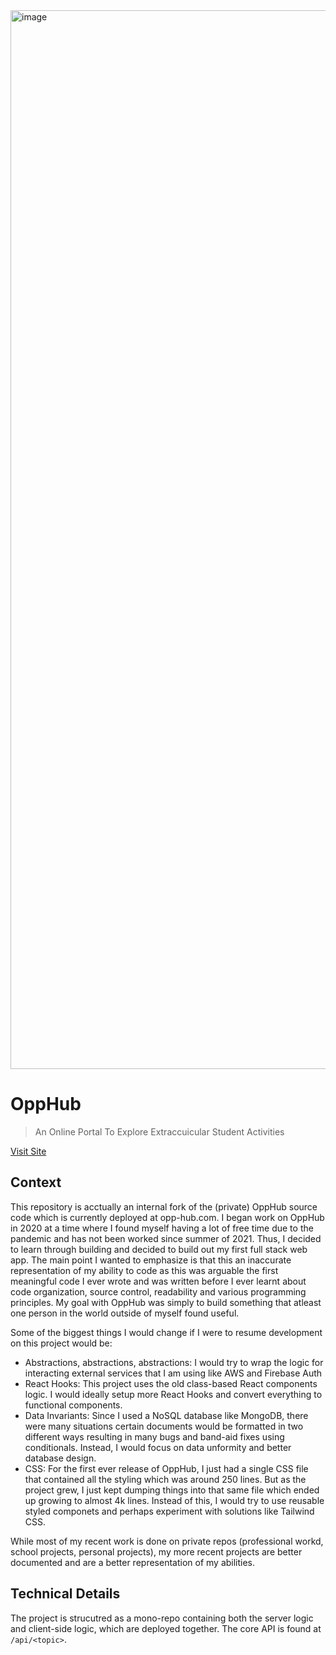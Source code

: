 <img width="1694" alt="image" src="https://github.com/Exoceus/opphub/assets/27310726/515cb976-0e7d-4d47-926f-f3bb6e1b56a8">

# OppHub
> An Online Portal To Explore Extraccuicular Student Activities

[Visit Site](https://www.opp-hub.com/)

## Context
This repository is acctually an internal fork of the (private) OppHub source code which is currently deployed at opp-hub.com. I began work on OppHub in 2020 at a time where I found myself having a lot of free time due to the pandemic and has not been worked since summer of 2021. Thus, I decided to learn through building and decided to build out my first full stack web app. The main point I wanted to emphasize is that this an inaccurate representation of my ability to code as this was arguable the first meaningful code I ever wrote and was written before I ever learnt about code organization, source control, readability and various programming principles. My goal with OppHub was simply to build something that atleast one person in the world outside of myself found useful.

Some of the biggest things I would change if I were to resume development on this project would be:
- Abstractions, abstractions, abstractions: I would try to wrap the logic for interacting external services that I am using like AWS and Firebase Auth
- React Hooks: This project uses the old class-based React components logic. I would ideally setup more React Hooks and convert everything to functional components.
- Data Invariants: Since I used a NoSQL database like MongoDB, there were many situations certain documents would be formatted in two different ways resulting in many bugs and band-aid fixes using conditionals. Instead, I would focus on data unformity and better database design.
- CSS: For the first ever release of OppHub, I just had a single CSS file that contained all the styling which was around 250 lines. But as the project grew, I just kept dumping things into that same file which ended up growing to almost 4k lines. Instead of this, I would try to use reusable styled componets and perhaps experiment with solutions like Tailwind CSS.

While most of my recent work is done on private repos (professional workd, school projects, personal projects), my more recent projects are better documented and are a better representation of my abilities.

## Technical Details
The project is strucutred as a mono-repo containing both the server logic and client-side logic, which are deployed together. The core API is found at `/api/<topic>`. 
